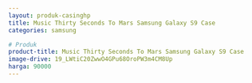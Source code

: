 ```yaml
---
layout: produk-casinghp
title: Music Thirty Seconds To Mars Samsung Galaxy S9 Case
categories: samsung

# Produk
product-title: Music Thirty Seconds To Mars Samsung Galaxy S9 Case
image-drive: 19_LWtiC20ZwwO4GPu68OroPW3m4CM8Up
harga: 90000
---
```

